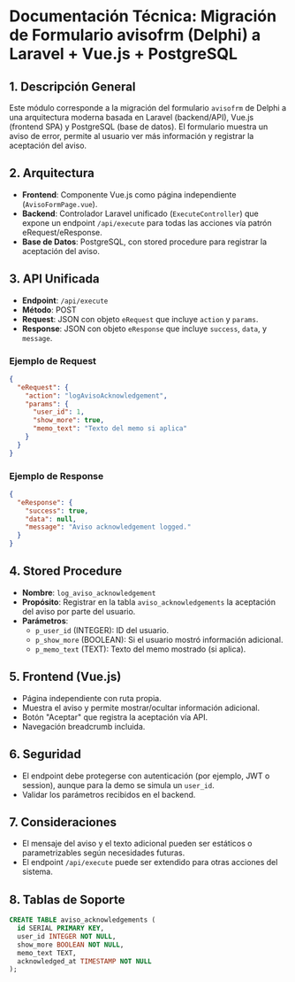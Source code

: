 # Documentación Técnica: Migración de Formulario avisofrm (Delphi) a Laravel + Vue.js + PostgreSQL

## 1. Descripción General
Este módulo corresponde a la migración del formulario `avisofrm` de Delphi a una arquitectura moderna basada en Laravel (backend/API), Vue.js (frontend SPA) y PostgreSQL (base de datos). El formulario muestra un aviso de error, permite al usuario ver más información y registrar la aceptación del aviso.

## 2. Arquitectura
- **Frontend**: Componente Vue.js como página independiente (`AvisoFormPage.vue`).
- **Backend**: Controlador Laravel unificado (`ExecuteController`) que expone un endpoint `/api/execute` para todas las acciones vía patrón eRequest/eResponse.
- **Base de Datos**: PostgreSQL, con stored procedure para registrar la aceptación del aviso.

## 3. API Unificada
- **Endpoint**: `/api/execute`
- **Método**: POST
- **Request**: JSON con objeto `eRequest` que incluye `action` y `params`.
- **Response**: JSON con objeto `eResponse` que incluye `success`, `data`, y `message`.

### Ejemplo de Request
```json
{
  "eRequest": {
    "action": "logAvisoAcknowledgement",
    "params": {
      "user_id": 1,
      "show_more": true,
      "memo_text": "Texto del memo si aplica"
    }
  }
}
```

### Ejemplo de Response
```json
{
  "eResponse": {
    "success": true,
    "data": null,
    "message": "Aviso acknowledgement logged."
  }
}
```

## 4. Stored Procedure
- **Nombre**: `log_aviso_acknowledgement`
- **Propósito**: Registrar en la tabla `aviso_acknowledgements` la aceptación del aviso por parte del usuario.
- **Parámetros**:
  - `p_user_id` (INTEGER): ID del usuario.
  - `p_show_more` (BOOLEAN): Si el usuario mostró información adicional.
  - `p_memo_text` (TEXT): Texto del memo mostrado (si aplica).

## 5. Frontend (Vue.js)
- Página independiente con ruta propia.
- Muestra el aviso y permite mostrar/ocultar información adicional.
- Botón "Aceptar" que registra la aceptación vía API.
- Navegación breadcrumb incluida.

## 6. Seguridad
- El endpoint debe protegerse con autenticación (por ejemplo, JWT o session), aunque para la demo se simula un `user_id`.
- Validar los parámetros recibidos en el backend.

## 7. Consideraciones
- El mensaje del aviso y el texto adicional pueden ser estáticos o parametrizables según necesidades futuras.
- El endpoint `/api/execute` puede ser extendido para otras acciones del sistema.

## 8. Tablas de Soporte
```sql
CREATE TABLE aviso_acknowledgements (
  id SERIAL PRIMARY KEY,
  user_id INTEGER NOT NULL,
  show_more BOOLEAN NOT NULL,
  memo_text TEXT,
  acknowledged_at TIMESTAMP NOT NULL
);
```
